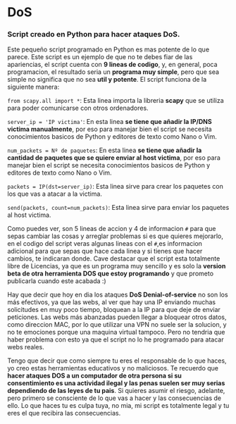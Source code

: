 # DoS
### Script creado en Python para hacer ataques DoS.
Este pequeño script programado en Python es mas potente de lo que parece. Este script es un ejemplo de que no te debes fiar de las apariencias, el script cuenta con **9 lineas de codigo**, y, en general, poca programacion, el resultado seria un **programa muy simple**, pero que sea simple no significa que no sea **util y potente**.
El script funciona de la siguiente manera:

```from scapy.all import *```: Esta linea importa la libreria **scapy** que se utiliza para poder comunicarse con otros ordenadores.

```server_ip = 'IP victima'```: En esta linea **se tiene que añadir la IP/DNS victima manualmente**, por eso para manejar bien el script se necesita conocimientos basicos de Python y editores de texto como Nano o Vim.

```num_packets = Nº de paquetes```: En esta linea **se tiene que añadir la cantidad de paquetes que se quiere enviar al host victima**, por eso para manejar bien el script se necesita conocimientos basicos de Python y editores de texto como Nano o Vim.

```packets = IP(dst=server_ip)```: Esta linea sirve para crear los paquetes con los que vas a atacar a la victima.

```send(packets, count=num_packets)```: Esta linea sirve para enviar los paquetes al host victima.

Como puedes ver, son 5 lineas de accion y 4 de informacion ```#``` para que sepas cambiar las cosas y arreglar problemas si es que quieres mejorarlo, en el codigo del script veras algunas lineas con el ```#```,es informacion adicional para que sepas que hace cada linea y si tienes que hacer cambios, te indicaran donde. Cave destacar que el script esta totalmente libre de Licencias, ya que es un programa muy sencillo y es solo la **version beta de otra herramienta DOS que estoy programando** y que prometo publicarla cuando este acabada :)

Hay que decir que hoy en dia los ataques **DoS Denial-of-service** no son los más efectivos, ya que las webs, al ver que hay una IP enviando muchas solicitudes en muy poco tiempo, bloquean a la IP para que deje de enviar peticiones. Las webs más abanzadas pueden llegar a bloquear otros datos, como direccion MAC, por lo que utilizar una VPN no suele ser la solucion, y no te emociones porque una maquina virtual tampoco. Pero no tendria que haber problema con esto ya que el script no lo he programado para atacar webs reales.

Tengo que decir que como siempre tu eres el responsable de lo que haces, yo creo estas herramientas educativos y no maliciosos. Te recuerdo que **hacer ataques DOS a un computador de otra persona si su consentimiento es una actividad ilegal y las penas suelen ser muy serias dependiendo de las leyes de tu pais**. Si quieres asumir el riesgo, adelante, pero primero se consciente de lo que vas a hacer y las consecuencias de ello. Lo que haces tu es culpa tuya, no mia, mi script es totalmente legal y tu eres el que recibira las consecuencias.
